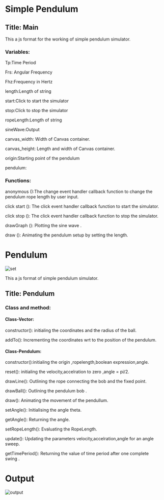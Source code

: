 # Simple Pendulum
## Title: Main
This a js format for the working of  simple pendulum simulator.
### Variables:
Tp:Time Period

Frs: Angular Frequency

Fhz:Frequency in Hertz

length:Length of string

start:Click to start the simulator

stop:Click to stop the simulator

ropeLength:Length of string

sineWave:Output 

canvas_width: Width of Canvas container. 

canvas_height: Length and width of Canvas container.

origin:Starting point of the pendulum

pendulum: 

### Functions:
anonymous ():The change event handler callback function to change the pendulum rope length by user input.

click start (): The click event handler callback function to start the simulator.

click stop (): The click event handler callback function to stop the simulator.

drawGraph (): Plotting the sine wave .

draw (): Animating the pendulum setup by setting the length.


# Pendulum
![set](https://github.com/gs-niteesh/vlabs-simple-pendulam/blob/main/images/setup.PNG?raw=true)

This a js format of simple pendulum simulator.
## Title: Pendulum
### Class and method:
#### Class-Vector: 
constructor(): initialing the coordinates and the radius of the ball.

addTo(): Incrementing the coordinates wrt to the position of the pendulum.

#### Class-Pendulum:

constructor():initialing the origin ,ropelength,boolean expression,angle.

reset(): initialing the velocity,accelration to zero ,angle = pi/2.

drawLine(): Outlining the rope connecting the bob and the fixed point.

drawBall(): Outlining the pendulum bob .

draw(): Animating the movement of the pendullum.

setAngle(): Initialising the angle theta.

getAngle(): Returning the angle.

setRopeLength(): Evaluating the RopeLength.

update():  Updating the parameters velocity,accelration,angle for an angle sweep.

getTimePeriod(): Returning the value of time period after one complete swing .

# Output
![output](https://github.com/gs-niteesh/vlabs-simple-pendulam/blob/main/images/output.PNG?raw=true)
